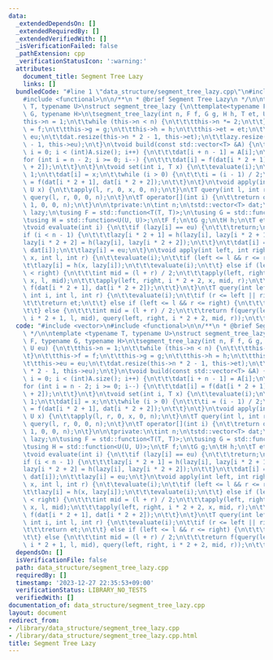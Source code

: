 ```yaml
---
data:
  _extendedDependsOn: []
  _extendedRequiredBy: []
  _extendedVerifiedWith: []
  _isVerificationFailed: false
  _pathExtension: cpp
  _verificationStatusIcon: ':warning:'
  attributes:
    document_title: Segment Tree Lazy
    links: []
  bundledCode: "#line 1 \"data_structure/segment_tree_lazy.cpp\"\n#include <vector>\n\
    #include <functional>\n\n/**\n * @brief Segment Tree Lazy\n */\n\ntemplate <typename\
    \ T, typename U>\nstruct segment_tree_lazy {\n\ttemplate<typename F, typename\
    \ G, typename H>\n\tsegment_tree_lazy(int n, F f, G g, H h, T et, U eu) {\n\t\t\
    this->n = 1;\n\t\twhile (this->n < n) {\n\t\t\tthis->n *= 2;\n\t\t}\n\t\tthis->f\
    \ = f;\n\t\tthis->g = g;\n\t\tthis->h = h;\n\t\tthis->et = et;\n\t\tthis->eu =\
    \ eu;\n\t\tdat.resize(this->n * 2 - 1, this->et);\n\t\tlazy.resize(this->n * 2\
    \ - 1, this->eu);\n\t}\n\tvoid build(const std::vector<T> &A) {\n\t\tfor (int\
    \ i = 0; i < (int)A.size(); i++) {\n\t\t\tdat[i + n - 1] = A[i];\n\t\t}\n\t\t\
    for (int i = n - 2; i >= 0; i--) {\n\t\t\tdat[i] = f(dat[i * 2 + 1], dat[i * 2\
    \ + 2]);\n\t\t}\n\t}\n\tvoid set(int i, T x) {\n\t\tevaluate(i);\n\t\ti += n -\
    \ 1;\n\t\tdat[i] = x;\n\t\twhile (i > 0) {\n\t\t\ti = (i - 1) / 2;\n\t\t\tdat[i]\
    \ = f(dat[i * 2 + 1], dat[i * 2 + 2]);\n\t\t}\n\t}\n\tvoid apply(int l, int r,\
    \ U x) {\n\t\tapply(l, r, 0, x, 0, n);\n\t}\n\tT query(int l, int r) {\n\t\treturn\
    \ query(l, r, 0, 0, n);\n\t}\n\tT operator[](int i) {\n\t\treturn query(i, i +\
    \ 1, 0, 0, n);\n\t}\n\n\tprivate:\n\tint n;\n\tstd::vector<T> dat;\n\tstd::vector<U>\
    \ lazy;\n\tusing F = std::function<T(T, T)>;\n\tusing G = std::function<T(U, T)>;\n\
    \tusing H = std::function<U(U, U)>;\n\tF f;\n\tG g;\n\tH h;\n\tT et;\n\tU eu;\n\
    \tvoid evaluate(int i) {\n\t\tif (lazy[i] == eu) {\n\t\t\treturn;\n\t\t}\n\t\t\
    if (i < n - 1) {\n\t\t\tlazy[i * 2 + 1] = h(lazy[i], lazy[i * 2 + 1]);\n\t\t\t\
    lazy[i * 2 + 2] = h(lazy[i], lazy[i * 2 + 2]);\n\t\t}\n\t\tdat[i] = g(lazy[i],\
    \ dat[i]);\n\t\tlazy[i] = eu;\n\t}\n\tvoid apply(int left, int right, int i, U\
    \ x, int l, int r) {\n\t\tevaluate(i);\n\t\tif (left <= l && r <= right) {\n\t\
    \t\tlazy[i] = h(x, lazy[i]);\n\t\t\tevaluate(i);\n\t\t} else if (left < r && l\
    \ < right) {\n\t\t\tint mid = (l + r) / 2;\n\t\t\tapply(left, right, i * 2 + 1,\
    \ x, l, mid);\n\t\t\tapply(left, right, i * 2 + 2, x, mid, r);\n\t\t\tdat[i] =\
    \ f(dat[i * 2 + 1], dat[i * 2 + 2]);\n\t\t}\n\t}\n\tT query(int left, int right,\
    \ int i, int l, int r) {\n\t\tevaluate(i);\n\t\tif (r <= left || right <= l) {\n\
    \t\t\treturn et;\n\t\t} else if (left <= l && r <= right) {\n\t\t\treturn dat[i];\n\
    \t\t} else {\n\t\t\tint mid = (l + r) / 2;\n\t\t\treturn f(query(left, right,\
    \ i * 2 + 1, l, mid), query(left, right, i * 2 + 2, mid, r));\n\t\t}\n\t}\n};\n"
  code: "#include <vector>\n#include <functional>\n\n/**\n * @brief Segment Tree Lazy\n\
    \ */\n\ntemplate <typename T, typename U>\nstruct segment_tree_lazy {\n\ttemplate<typename\
    \ F, typename G, typename H>\n\tsegment_tree_lazy(int n, F f, G g, H h, T et,\
    \ U eu) {\n\t\tthis->n = 1;\n\t\twhile (this->n < n) {\n\t\t\tthis->n *= 2;\n\t\
    \t}\n\t\tthis->f = f;\n\t\tthis->g = g;\n\t\tthis->h = h;\n\t\tthis->et = et;\n\
    \t\tthis->eu = eu;\n\t\tdat.resize(this->n * 2 - 1, this->et);\n\t\tlazy.resize(this->n\
    \ * 2 - 1, this->eu);\n\t}\n\tvoid build(const std::vector<T> &A) {\n\t\tfor (int\
    \ i = 0; i < (int)A.size(); i++) {\n\t\t\tdat[i + n - 1] = A[i];\n\t\t}\n\t\t\
    for (int i = n - 2; i >= 0; i--) {\n\t\t\tdat[i] = f(dat[i * 2 + 1], dat[i * 2\
    \ + 2]);\n\t\t}\n\t}\n\tvoid set(int i, T x) {\n\t\tevaluate(i);\n\t\ti += n -\
    \ 1;\n\t\tdat[i] = x;\n\t\twhile (i > 0) {\n\t\t\ti = (i - 1) / 2;\n\t\t\tdat[i]\
    \ = f(dat[i * 2 + 1], dat[i * 2 + 2]);\n\t\t}\n\t}\n\tvoid apply(int l, int r,\
    \ U x) {\n\t\tapply(l, r, 0, x, 0, n);\n\t}\n\tT query(int l, int r) {\n\t\treturn\
    \ query(l, r, 0, 0, n);\n\t}\n\tT operator[](int i) {\n\t\treturn query(i, i +\
    \ 1, 0, 0, n);\n\t}\n\n\tprivate:\n\tint n;\n\tstd::vector<T> dat;\n\tstd::vector<U>\
    \ lazy;\n\tusing F = std::function<T(T, T)>;\n\tusing G = std::function<T(U, T)>;\n\
    \tusing H = std::function<U(U, U)>;\n\tF f;\n\tG g;\n\tH h;\n\tT et;\n\tU eu;\n\
    \tvoid evaluate(int i) {\n\t\tif (lazy[i] == eu) {\n\t\t\treturn;\n\t\t}\n\t\t\
    if (i < n - 1) {\n\t\t\tlazy[i * 2 + 1] = h(lazy[i], lazy[i * 2 + 1]);\n\t\t\t\
    lazy[i * 2 + 2] = h(lazy[i], lazy[i * 2 + 2]);\n\t\t}\n\t\tdat[i] = g(lazy[i],\
    \ dat[i]);\n\t\tlazy[i] = eu;\n\t}\n\tvoid apply(int left, int right, int i, U\
    \ x, int l, int r) {\n\t\tevaluate(i);\n\t\tif (left <= l && r <= right) {\n\t\
    \t\tlazy[i] = h(x, lazy[i]);\n\t\t\tevaluate(i);\n\t\t} else if (left < r && l\
    \ < right) {\n\t\t\tint mid = (l + r) / 2;\n\t\t\tapply(left, right, i * 2 + 1,\
    \ x, l, mid);\n\t\t\tapply(left, right, i * 2 + 2, x, mid, r);\n\t\t\tdat[i] =\
    \ f(dat[i * 2 + 1], dat[i * 2 + 2]);\n\t\t}\n\t}\n\tT query(int left, int right,\
    \ int i, int l, int r) {\n\t\tevaluate(i);\n\t\tif (r <= left || right <= l) {\n\
    \t\t\treturn et;\n\t\t} else if (left <= l && r <= right) {\n\t\t\treturn dat[i];\n\
    \t\t} else {\n\t\t\tint mid = (l + r) / 2;\n\t\t\treturn f(query(left, right,\
    \ i * 2 + 1, l, mid), query(left, right, i * 2 + 2, mid, r));\n\t\t}\n\t}\n};\n"
  dependsOn: []
  isVerificationFile: false
  path: data_structure/segment_tree_lazy.cpp
  requiredBy: []
  timestamp: '2023-12-27 22:35:53+09:00'
  verificationStatus: LIBRARY_NO_TESTS
  verifiedWith: []
documentation_of: data_structure/segment_tree_lazy.cpp
layout: document
redirect_from:
- /library/data_structure/segment_tree_lazy.cpp
- /library/data_structure/segment_tree_lazy.cpp.html
title: Segment Tree Lazy
---
```

